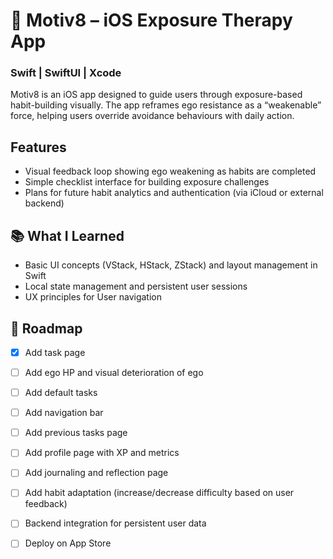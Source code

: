 # 🧠 Motiv8 – iOS Exposure Therapy App #
### Swift | SwiftUI | Xcode ###
Motiv8 is an iOS app designed to guide users through exposure-based habit-building visually. 
The app reframes ego resistance as a “weakenable” force, helping users override avoidance behaviours with daily action.

## Features ## 
- Visual feedback loop showing ego weakening as habits are completed
- Simple checklist interface for building exposure challenges
- Plans for future habit analytics and authentication (via iCloud or external backend)

## 📚 What I Learned ##
- Basic UI concepts (VStack, HStack, ZStack) and layout management in Swift
- Local state management and persistent user sessions
- UX principles for User navigation

## 🚧 Roadmap ##
- [x] Add task page
- [ ] Add ego HP and visual deterioration of ego
- [ ] Add default tasks
- [ ] Add navigation bar
- [ ] Add previous tasks page
- [ ] Add profile page with XP and metrics
- [ ] Add journaling and reflection page
- [ ] Add habit adaptation (increase/decrease difficulty based on user feedback)
- [ ] Backend integration for persistent user data
- [ ] Deploy on App Store

